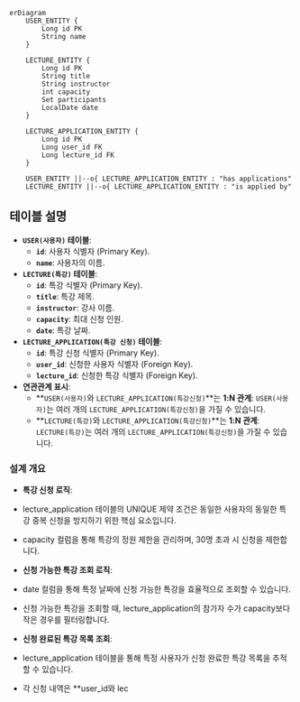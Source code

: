 ```mermaid
erDiagram
    USER_ENTITY {
        Long id PK
        String name
    }
    
    LECTURE_ENTITY {
        Long id PK
        String title
        String instructor
        int capacity
        Set participants
        LocalDate date
    }
    
    LECTURE_APPLICATION_ENTITY {
        Long id PK
        Long user_id FK
        Long lecture_id FK
    }
    
    USER_ENTITY ||--o{ LECTURE_APPLICATION_ENTITY : "has applications"
    LECTURE_ENTITY ||--o{ LECTURE_APPLICATION_ENTITY : "is applied by"
```


## 테이블 설명
- **`USER(사용자)` 테이블**:
  - **`id`**: 사용자 식별자 (Primary Key).
  - **`name`**: 사용자의 이름.
- **`LECTURE(특강)` 테이블**:
  - **`id`**: 특강 식별자 (Primary Key).
  - **`title`**: 특강 제목.
  - **`instructor`**: 강사 이름.
  - **`capacity`**: 최대 신청 인원.
  - **`date`**: 특강 날짜.
- **`LECTURE_APPLICATION(특강 신청)` 테이블**:
  - **`id`**: 특강 신청 식별자 (Primary Key).
  - **`user_id`**: 신청한 사용자 식별자 (Foreign Key).
  - **`lecture_id`**: 신청한 특강 식별자 (Foreign Key).
- **연관관계 표시**:
  - **`USER(사용자)`와 `LECTURE_APPLICATION(특강신청)`**는 **1:N 관계**: `USER(사용자)`는 여러 개의 `LECTURE_APPLICATION(특강신청)`을 가질 수 있습니다.
  - **`LECTURE(특강)`와 `LECTURE_APPLICATION(특강신청)`**는 **1:N 관계**: `LECTURE(특강)`는 여러 개의 `LECTURE_APPLICATION(특강신청)`을 가질 수 있습니다.
### 설계 개요
- **특강 신청 로직**:
 - lecture_application 테이블의 UNIQUE 제약 조건은 동일한 사용자의 동일한 특강 중복 신청을 방지하기 위한 핵심 요소입니다.
 - capacity 컬럼을 통해 특강의 정원 제한을 관리하며, 30명 초과 시 신청을 제한합니다.
 
- **신청 가능한 특강 조회 로직**: 
 - date 컬럼을 통해 특정 날짜에 신청 가능한 특강을 효율적으로 조회할 수 있습니다.
 - 신청 가능한 특강을 조회할 때, lecture_application의 참가자 수가 capacity보다 작은 경우를 필터링합니다.
 
- **신청 완료된 특강 목록 조회**:
 - lecture_application 테이블을 통해 특정 사용자가 신청 완료한 특강 목록을 추적할 수 있습니다.
 - 각 신청 내역은 **user_id와 lec
